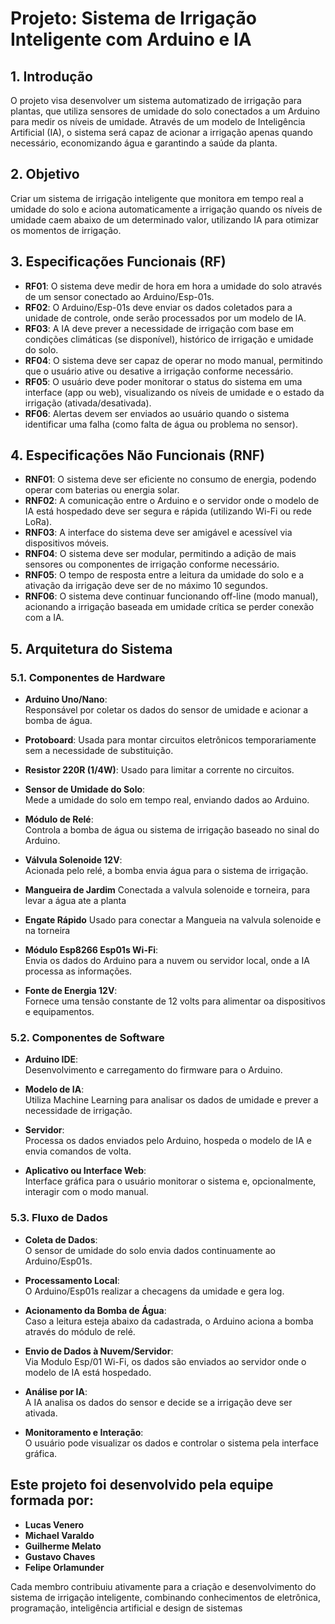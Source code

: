 # Projeto: Sistema de Irrigação Inteligente com Arduino e IA

## 1. Introdução
O projeto visa desenvolver um sistema automatizado de irrigação para plantas, que utiliza sensores de umidade do solo conectados a um Arduino para medir os níveis de umidade. Através de um modelo de Inteligência Artificial (IA), o sistema será capaz de acionar a irrigação apenas quando necessário, economizando água e garantindo a saúde da planta.

## 2. Objetivo
Criar um sistema de irrigação inteligente que monitora em tempo real a umidade do solo e aciona automaticamente a irrigação quando os níveis de umidade caem abaixo de um determinado valor, utilizando IA para otimizar os momentos de irrigação.

## 3. Especificações Funcionais (RF)

- **RF01**: O sistema deve medir de hora em hora a umidade do solo através de um sensor conectado ao Arduino/Esp-01s.
- **RF02**: O Arduino/Esp-01s deve enviar os dados coletados para a unidade de controle, onde serão processados por um modelo de IA.
- **RF03**: A IA deve prever a necessidade de irrigação com base em condições climáticas (se disponível), histórico de irrigação e umidade do solo.
- **RF04**: O sistema deve ser capaz de operar no modo manual, permitindo que o usuário ative ou desative a irrigação conforme necessário.
- **RF05**: O usuário deve poder monitorar o status do sistema em uma interface (app ou web), visualizando os níveis de umidade e o estado da irrigação (ativada/desativada).
- **RF06**: Alertas devem ser enviados ao usuário quando o sistema identificar uma falha (como falta de água ou problema no sensor).

## 4. Especificações Não Funcionais (RNF)

- **RNF01**: O sistema deve ser eficiente no consumo de energia, podendo operar com baterias ou energia solar.
- **RNF02**: A comunicação entre o Arduino e o servidor onde o modelo de IA está hospedado deve ser segura e rápida (utilizando Wi-Fi ou rede LoRa).
- **RNF03**: A interface do sistema deve ser amigável e acessível via dispositivos móveis.
- **RNF04**: O sistema deve ser modular, permitindo a adição de mais sensores ou componentes de irrigação conforme necessário.
- **RNF05**: O tempo de resposta entre a leitura da umidade do solo e a ativação da irrigação deve ser de no máximo 10 segundos.
- **RNF06**: O sistema deve continuar funcionando off-line (modo manual), acionando a irrigação baseada em umidade crítica se perder conexão com a IA.

## 5. Arquitetura do Sistema

### 5.1. Componentes de Hardware

- **Arduino Uno/Nano**:  
  Responsável por coletar os dados do sensor de umidade e acionar a bomba de água.

- **Protoboard**:
  Usada para montar circuitos eletrônicos temporariamente sem a necessidade de substituição.

- **Resistor 220R (1/4W)**:
   Usado para limitar a corrente no circuitos.

- **Sensor de Umidade do Solo**:  
  Mede a umidade do solo em tempo real, enviando dados ao Arduino.

- **Módulo de Relé**:  
  Controla a bomba de água ou sistema de irrigação baseado no sinal do Arduino.

- **Válvula Solenoide 12V**:  
  Acionada pelo relé, a bomba envia água para o sistema de irrigação.
  
- **Mangueira de Jardim**
  Conectada a valvula solenoide e torneira, para levar a água ate a planta
    
- **Engate Rápido**
  Usado para conectar a Mangueia na valvula solenoide e na torneira

- **Módulo Esp8266 Esp01s Wi-Fi**:  
  Envia os dados do Arduino para a nuvem ou servidor local, onde a IA processa as informações.

- **Fonte de Energia 12V**:  
  Fornece uma tensão constante de 12 volts para alimentar oa dispositivos e equipamentos.

### 5.2. Componentes de Software

- **Arduino IDE**:  
  Desenvolvimento e carregamento do firmware para o Arduino.

- **Modelo de IA**:  
  Utiliza Machine Learning para analisar os dados de umidade e prever a necessidade de irrigação.

- **Servidor**:  
  Processa os dados enviados pelo Arduino, hospeda o modelo de IA e envia comandos de volta.

- **Aplicativo ou Interface Web**:  
  Interface gráfica para o usuário monitorar o sistema e, opcionalmente, interagir com o modo manual.
  

### 5.3. Fluxo de Dados

- **Coleta de Dados**:  
  O sensor de umidade do solo envia dados continuamente ao Arduino/Esp01s.

- **Processamento Local**:  
  O Arduino/Esp01s realizar a checagens da umidade e gera log.

 - **Acionamento da Bomba de Água**:  
  Caso a leitura esteja abaixo da cadastrada, o Arduino aciona a bomba através do módulo de relé. 

- **Envio de Dados à Nuvem/Servidor**:  
  Via Modulo Esp/01 Wi-Fi, os dados são enviados ao servidor onde o modelo de IA está hospedado.

- **Análise por IA**:  
  A IA analisa os dados do sensor e decide se a irrigação deve ser ativada.

- **Monitoramento e Interação**:  
  O usuário pode visualizar os dados e controlar o sistema pela interface gráfica.

## Este projeto foi desenvolvido pela equipe formada por:

- **Lucas Venero**
- **Michael Varaldo**
- **Guilherme Melato**
- **Gustavo Chaves**
- **Felipe Orlamunder**

Cada membro contribuiu ativamente para a criação e desenvolvimento do sistema de irrigação inteligente, combinando conhecimentos de eletrônica, programação, inteligência artificial e design de sistemas

